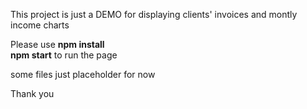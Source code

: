 This project is just a DEMO for displaying clients' invoices and montly income charts

Please use
<b>npm install</b><br />
<b>npm start</b>
to run the page

some files just placeholder for now

Thank you